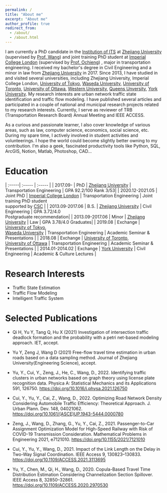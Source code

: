 ```yaml
---
permalink: /
title: "About me"
excerpt: "About me"
author_profile: true
redirect_from: 
  - /about/
  - /about.html
---
```


I am currently a PhD candidate in the [Institution of ITS](http://iits.zju.edu.cn) at [Zhejiang University](https://www.zju.edu.cn) (supervised by [Prof. Wang](https://person.zju.edu.cn/0010034#0)) and joint training PhD student at [Imperial College London](https://www.imperial.ac.uk) (supervised by [Prof. Ochieng](http://www.imperial.ac.uk/people/w.ochieng)) , major in transportation engineering. I received my bachelor's degree in Civil Engineering and a minor in law from [Zhejiang University](https://www.zju.edu.cn) in 2017. Since 2013, I have studied in and visited several universities, including Zhejiang University, Imperial College London, [University of Tokyo](https://www.u-tokyo.ac.jp/ja/index.html), [Waseda University](https://www.waseda.jp/top/), [University of Toronto](https://www.utoronto.ca), [University of Ottawa](https://www.uottawa.ca/en), [Western University](https://www.uwo.ca), [Queens Unversity](https://www.queensu.ca), [York University](https://www.york.ac.uk). My research interests are urban network traffic state identification and traffic flow modeling. I have published several articles and participated in a couple of national and municipal research projects related to my research interests. Currently, I serve as reviewer of TRB (Transportation Research Board) Annual Meeting and IEEE ACCESS. 

As a curious and passionate learner, I also cover knowledge of various areas, such as law, computer science, economics, social science, etc. During my spare time, I actively involved in student activities and volunteerings. I hope the world could become slightly better owning to my contribution. I'm also a geek, fascinated productivity tools like Python, SQL, ArcGIS, Notion, Matlab, Photoshop, CAD...



Education
=====

| :-----| :----- | :----- |
| 2017.09- | PhD | [Zhejiang University](https://www.zju.edu.cn) | Transportation Engineering | GPA 92.2/100 Rank 3/53|
| 2020.12-2021.05 | Joint PhD | [Imperial College London](https://www.imperial.ac.uk) | Transportation Engineering | Joint training PhD student <br> supported by [CSC](https://www.csc.edu.cn) |
| 2013.09-2017.06 | B.S. | [Zhejiang University](https://www.zju.edu.cn) | Civil Engineering | GPA 3.72/4.0 <br> Postgraduate recommendation|
| 2013.09-2017.06  | Minor | [Zhejiang University](https://www.zju.edu.cn) | Law | GPA 3.78/4.0 Graduates|
| 2019.08 | Exchange | [University of Tokyo](https://www.u-tokyo.ac.jp/ja/index.html), <br> [Waseda University](https://www.waseda.jp/top/) | Transportation Engineering | Academic Seminar & Presentations |
| 2018.08  | Exchange | [University of Toronto](https://www.utoronto.ca), <br> [University of Ottawa](https://www.uottawa.ca/en) | Transportation Engineering | Academic Seminar & Presentations |
| 2014.01-2014.02  | Exchange | [York University](https://www.york.ac.uk) | Civil Engineering | Academic & Culture Lectures |


Research Interests
======
* Traffic State Estimation
* Traffic Flow Modeling  
* Intelligent Traffic System 


Selected Publications
======
* Qi H, Yu Y, Tang Q, Hu X (2021) Investigation of intersection traffic deadlock formation and the probability with a petri net-based modeling approach. IET, accept. 

* Yu Y, Zeng J, Wang D (2021) Free-flow travel time estimation in urban roads based on a data sampling method. Journal of Zhejiang University(Engineering Science), accept.

* Yu, Y., Cui, Y., Zeng, J., He, C., Wang, D., 2022. Identifying traffic clusters in urban networks based on graph theory using license plate recognition data. Physica A: Statistical Mechanics and its Applications 591, 126750. https://doi.org/10.1016/j.physa.2021.126750

* Cui, Y., Yu, Y., Cai, Z., Wang, D., 2022. Optimizing Road Network Density Considering Automobile Traffic Efficiency: Theoretical Approach. J. Urban Plann. Dev. 148, 04021062. https://doi.org/10.1061/(ASCE)UP.1943-5444.0000780

* Zeng, J., Wang, D., Zhang, G., Yu, Y., Cai, Z., 2021. Passenger-to-Car Assignment Optimization Model for High-Speed Railway with Risk of COVID-19 Transmission Consideration. Mathematical Problems in Engineering 2021, e7121010. https://doi.org/10.1155/2021/7121010

* Cui, Y., Yu, Y., Wang, D., 2021. Impact of the Link Length on the Delay in Two-Way Signal Coordination. IEEE Access 9, 130823–130833. https://doi.org/10.1109/ACCESS.2021.3113695

* Yu, Y., Chen, M., Qi, H., Wang, D., 2020. Copula-Based Travel Time Distribution Estimation Considering Channelization Section Spillover. IEEE Access 8, 32850–32861. https://doi.org/10.1109/ACCESS.2020.2970530

